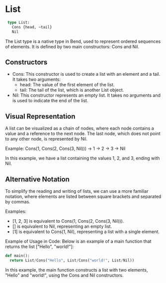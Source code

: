 # List

```rs
 type List:
   Cons {head, ~tail}
   Nil
```

 The List type is a native type in Bend, used to represent ordered sequences of elements.
 It is defined by two main constructors: Cons and Nil.

## Constructors

- Cons: This constructor is used to create a list with an element and a tail. It takes two arguments:
  - head: The value of the first element of the list.
  - tail: The tail of the list, which is another List object.
- Nil: This constructor represents an empty list. It takes no arguments and is used to indicate the end of the list.

## Visual Representation

A list can be visualized as a chain of nodes, where each node contains a value and a reference to the next node. The last node, which does not point to any other node, is represented by Nil.

Example:
Cons(1, Cons(2, Cons(3, Nil))) -> 1 -> 2 -> 3 -> Nil

In this example, we have a list containing the values 1, 2, and 3, ending with Nil.

## Alternative Notation

To simplify the reading and writing of lists, we can use a more familiar notation, where elements are listed between square brackets and separated by commas.

Examples:

- [1, 2, 3] is equivalent to Cons(1, Cons(2, Cons(3, Nil))).
- [] is equivalent to Nil, representing an empty list.
- [1] is equivalent to Cons(1, Nil), representing a list with a single element.

Example of Usage in Code:
Below is an example of a main function that returns the list ["Hello", "world!"]:

```py
def main():
  return List/Cons("Hello", List/Cons("world!", List/Nil))
```

In this example, the main function constructs a list with two elements, "Hello" and "world!", using the Cons and Nil constructors.
